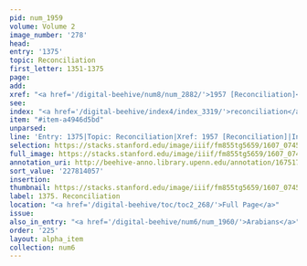 ```yaml
---
pid: num_1959
volume: Volume 2
image_number: '278'
head:
entry: '1375'
topic: Reconciliation
first_letter: 1351-1375
page:
add:
xref: "<a href='/digital-beehive/num8/num_2882/'>1957 [Reconciliation]</a>"
see:
index: "<a href='/digital-beehive/index4/index_3319/'>reconciliation</a>"
item: "#item-a4946d5bd"
unparsed:
line: 'Entry: 1375|Topic: Reconciliation|Xref: 1957 [Reconciliation]|Index: reconciliation|#item-a4946d5bd'
selection: https://stacks.stanford.edu/image/iiif/fm855tg5659/1607_0745/893,4057,2758,604/full/0/default.jpg
full_image: https://stacks.stanford.edu/image/iiif/fm855tg5659/1607_0745/full/full/0/default.jpg
annotation_uri: http://beehive-anno.library.upenn.edu/annotation/1675176301558
sort_value: '227814057'
insertion:
thumbnail: https://stacks.stanford.edu/image/iiif/fm855tg5659/1607_0745/893,4057,600,180/250,/0/default.jpg
label: 1375. Reconciliation
location: "<a href='/digital-beehive/toc/toc2_268/'>Full Page</a>"
issue:
also_in_entry: "<a href='/digital-beehive/num6/num_1960/'>Arabians</a>"
order: '225'
layout: alpha_item
collection: num6
---
```

